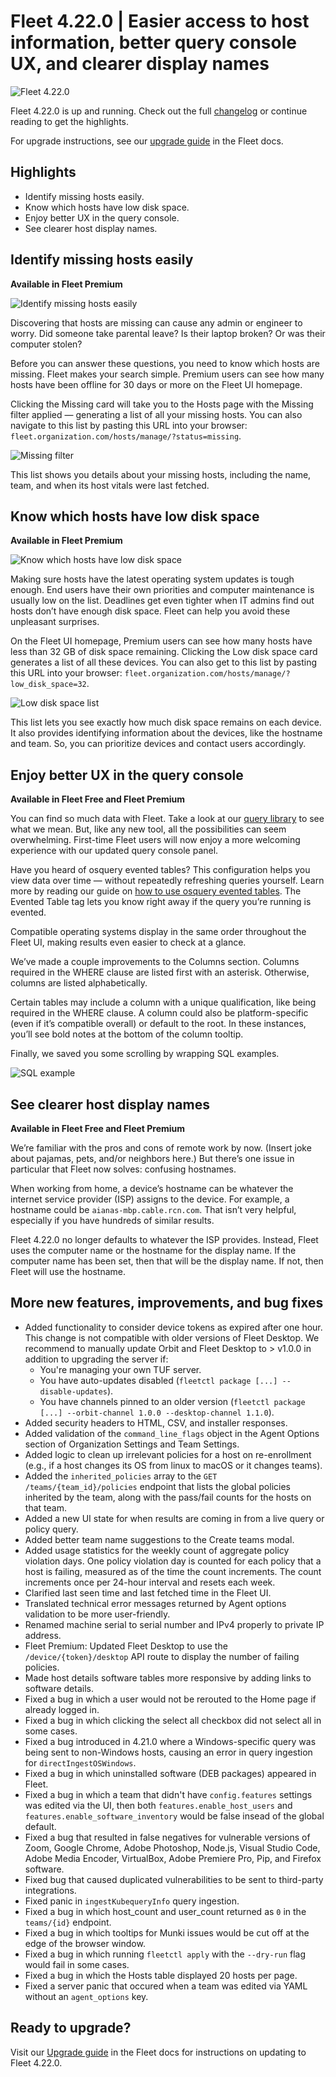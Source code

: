 # Fleet 4.22.0 | Easier access to host information, better query console UX, and clearer display names

![Fleet 4.22.0](../website/assets/images/articles/fleet-4.22.0-cover-800x450@2x.jpg)

Fleet 4.22.0 is up and running. Check out the full [changelog](https://github.com/fleetdm/fleet/releases/tag/fleet-v4.22.0) or continue reading to get the highlights.

For upgrade instructions, see our [upgrade guide](https://fleetdm.com/docs/deploying/upgrading-fleet) in the Fleet docs.

## Highlights
- Identify missing hosts easily.
- Know which hosts have low disk space.
- Enjoy better UX in the query console.
- See clearer host display names.

## Identify missing hosts easily
**Available in Fleet Premium**

![Identify missing hosts easily](../website/assets/images/articles/fleet-4.22.0-missing-hosts-1-800x450@2x.jpg)

Discovering that hosts are missing can cause any admin or engineer to worry. Did someone take parental leave? Is their laptop broken? Or was their computer stolen?

Before you can answer these questions, you need to know which hosts are missing. Fleet makes your search simple. Premium users can see how many hosts have been offline for 30 days or more on the Fleet UI homepage.

Clicking the Missing card will take you to the Hosts page with the Missing filter applied — generating a list of all your missing hosts. You can also navigate to this list by pasting this URL into your browser: `fleet.organization.com/hosts/manage/?status=missing`.

![Missing filter](../website/assets/images/articles/fleet-4.22.0-missing-hosts-2-800x450@2x.jpg)

This list shows you details about your missing hosts, including the name, team, and when its host vitals were last fetched.

## Know which hosts have low disk space
**Available in Fleet Premium**

![Know which hosts have low disk space](../website/assets/images/articles/fleet-4.22.0-low-disk-space-1-800x450@2x.jpg)

Making sure hosts have the latest operating system updates is tough enough. End users have their own priorities and computer maintenance is usually low on the list. Deadlines get even tighter when IT admins find out hosts don’t have enough disk space. Fleet can help you avoid these unpleasant surprises.

On the Fleet UI homepage, Premium users can see how many hosts have less than 32 GB of disk space remaining. Clicking the Low disk space card generates a list of all these devices. You can also get to this list by pasting this URL into your browser: `fleet.organization.com/hosts/manage/?low_disk_space=32`.

![Low disk space list](../website/assets/images/articles/fleet-4.22.0-low-disk-space-2-800x450@2x.jpg)

This list lets you see exactly how much disk space remains on each device. It also provides identifying information about the devices, like the hostname and team. So, you can prioritize devices and contact users accordingly.

## Enjoy better UX in the query console
**Available in Fleet Free and Fleet Premium**

You can find so much data with Fleet. Take a look at our [query library](https://fleetdm.com/queries) to see what we mean. But, like any new tool, all the possibilities can seem overwhelming. First-time Fleet users will now enjoy a more welcoming experience with our updated query console panel.

Have you heard of osquery evented tables? This configuration helps you view data over time — without repeatedly refreshing queries yourself. Learn more by reading our guide on [how to use osquery evented tables](https://fleetdm.com/guides/osquery-evented-tables-overview). The Evented Table tag lets you know right away if the query you’re running is evented.

Compatible operating systems display in the same order throughout the Fleet UI, making results even easier to check at a glance.

We’ve made a couple improvements to the Columns section. Columns required in the WHERE clause are listed first with an asterisk. Otherwise, columns are listed alphabetically.

Certain tables may include a column with a unique qualification, like being required in the WHERE clause. A column could also be platform-specific (even if it’s compatible overall) or default to the root. In these instances, you’ll see bold notes at the bottom of the column tooltip.

Finally, we saved you some scrolling by wrapping SQL examples.

![SQL example](../website/assets//images/articles/fleet-4.22.0-updated-query-console-sidebar-800x570@2x.jpg)

## See clearer host display names
**Available in Fleet Free and Fleet Premium**

We’re familiar with the pros and cons of remote work by now. (Insert joke about pajamas, pets, and/or neighbors here.) But there’s one issue in particular that Fleet now solves: confusing hostnames.

When working from home, a device’s hostname can be whatever the internet service provider (ISP) assigns to the device. For example, a hostname could be `aianas-mbp.cable.rcn.com`. That isn’t very helpful, especially if you have hundreds of similar results.

Fleet 4.22.0 no longer defaults to whatever the ISP provides. Instead, Fleet uses the computer name or the hostname for the display name. If the computer name has been set, then that will be the display name. If not, then Fleet will use the hostname.

## More new features, improvements, and bug fixes

- Added functionality to consider device tokens as expired after one hour. This change is not compatible with older versions of Fleet Desktop. We recommend to manually update Orbit and Fleet Desktop to > v1.0.0 in addition to upgrading the server if:
   - You're managing your own TUF server.
   - You have auto-updates disabled (`fleetctl package [...] --disable-updates`).
   - You have channels pinned to an older version (`fleetctl package [...] --orbit-channel 1.0.0 --desktop-channel 1.1.0`).
- Added security headers to HTML, CSV, and installer responses.
- Added validation of the `command_line_flags` object in the Agent Options section of Organization Settings and Team Settings.
- Added logic to clean up irrelevant policies for a host on re-enrollment (e.g., if a host changes its OS from linux to macOS or it changes teams).
- Added the `inherited_policies` array to the `GET /teams/{team_id}/policies` endpoint that lists the global policies inherited by the team, along with the pass/fail counts for the hosts on that team.
- Added a new UI state for when results are coming in from a live query or policy query.
- Added better team name suggestions to the Create teams modal.
- Added usage statistics for the weekly count of aggregate policy violation days. One policy violation day is counted for each policy that a host is failing, measured as of the time the count increments. The count increments once per 24-hour interval and resets each week.
- Clarified last seen time and last fetched time in the Fleet UI.
- Translated technical error messages returned by Agent options validation to be more user-friendly.
- Renamed machine serial to serial number and IPv4 properly to private IP address.
- Fleet Premium: Updated Fleet Desktop to use the `/device/{token}/desktop` API route to display the number of failing policies.
- Made host details software tables more responsive by adding links to software details.
- Fixed a bug in which a user would not be rerouted to the Home page if already logged in.
- Fixed a bug in which clicking the select all checkbox did not select all in some cases.
- Fixed a bug introduced in 4.21.0 where a Windows-specific query was being sent to non-Windows hosts, causing an error in query ingestion for `directIngestOSWindows`.
- Fixed a bug in which uninstalled software (DEB packages) appeared in Fleet.
- Fixed a bug in which a team that didn't have `config.features` settings was edited via the UI, then both `features.enable_host_users` and `features.enable_software_inventory` would be false insead of the global default.
- Fixed a bug that resulted in false negatives for vulnerable versions of Zoom, Google Chrome, Adobe Photoshop, Node.js, Visual Studio Code, Adobe Media Encoder, VirtualBox, Adobe Premiere Pro, Pip, and Firefox software.
- Fixed bug that caused duplicated vulnerabilities to be sent to third-party integrations.
- Fixed panic in `ingestKubequeryInfo` query ingestion.
- Fixed a bug in which host_count and user_count returned as `0` in the `teams/{id}` endpoint.
- Fixed a bug in which tooltips for Munki issues would be cut off at the edge of the browser window.
- Fixed a bug in which running `fleetctl apply` with the `--dry-run` flag would fail in some cases.
- Fixed a bug in which the Hosts table displayed 20 hosts per page.
- Fixed a server panic that occured when a team was edited via YAML without an `agent_options` key.

## Ready to upgrade?

Visit our [Upgrade guide](https://fleetdm.com/docs/deploying/upgrading-fleet) in the Fleet docs for instructions on updating to Fleet 4.22.0.

<meta name="category" value="releases">
<meta name="authorFullName" value="Chris McGillicuddy">
<meta name="authorGitHubUsername" value="chris-mcgillicuddy">
<meta name="publishedOn" value="2022-10-21">
<meta name="articleTitle" value="Fleet 4.22.0 | Easier access to host information, better query console UX, and clearer display names">
<meta name="articleImageUrl" value="../website/assets/images/articles/fleet-4.22.0-cover-800x450@2x.jpg">
